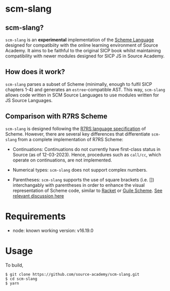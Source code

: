 # scm-slang

## scm-slang?

`scm-slang` is an **experimental** implementation of the [Scheme Language](https://www.scheme.org/) designed for compatibiity with the online learning environment of Source Academy. It aims to be faithful to the original SICP book whilst maintaining compatibility with newer modules designed for SICP JS in Source Academy.

## How does it work?

`scm-slang` parses a subset of Scheme (minimally, enough to fulfil SICP chapters 1-4) and generates an `estree`-compatible AST. This way, `scm-slang` allows code written in SCM Source Languages to use modules written for JS Source Languages.

## Comparison with R7RS Scheme

`scm-slang` is designed following the [R7RS language specification](https://small.r7rs.org/) of Scheme. However, there are several key differences that differentiate `scm-slang` from a complete implementation of R7RS Scheme:

- Continuations: Continuations do not currently have first-class status in Source (as of 12-03-2023). Hence, procedures such as `call/cc`, which operate on continuations, are not implemented.

- Numerical types: `scm-slang` does not support complex numbers.

- Parentheses: `scm-slang` supports the use of square brackets (i.e. []) interchangably with parentheses in order to enhance the visual representation of Scheme code, similar to [Racket](https://racket-lang.org/) or [Guile Scheme](https://www.gnu.org/software/guile/). [See relevant discussion here](http://community.schemewiki.org/?scheme-faq-language)

# Requirements

- node: known working version: v16.19.0

# Usage

To build,

```{.}
$ git clone https://github.com/source-academy/scm-slang.git
$ cd scm-slang
$ yarn
```